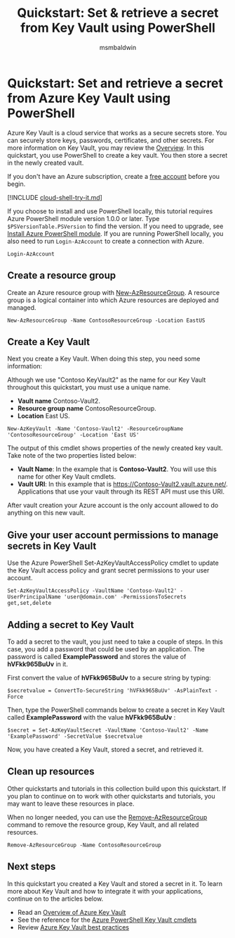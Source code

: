 ﻿---
title: "Quickstart: Set & retrieve a secret from Key Vault using PowerShell"
description: In this quickstart, learn how to create, retrieve, and delete secrets from an Azure Key Vault using Azure PowerShell.
services: key-vault
author: msmbaldwin
tags: azure-resource-manager

ms.service: key-vault
ms.subservice: secrets
ms.topic: quickstart
ms.custom: mvc
ms.date: 09/30/2020
ms.author: mbaldwin
#Customer intent:As a security admin who is new to Azure, I want to use Key Vault to securely store keys and passwords in Azure

---
# Quickstart: Set and retrieve a secret from Azure Key Vault using PowerShell

Azure Key Vault is a cloud service that works as a secure secrets store. You can securely store keys, passwords, certificates, and other secrets. For more information on Key Vault, you may review the [Overview](../general/overview.md). In this quickstart, you use PowerShell to create a key vault. You then store a secret in the newly created vault.

If you don't have an Azure subscription, create a [free account](https://azure.microsoft.com/free/?WT.mc_id=A261C142F) before you begin.

[!INCLUDE [cloud-shell-try-it.md](../../../includes/cloud-shell-try-it.md)]

If you choose to install and use PowerShell locally, this tutorial requires Azure PowerShell module version 1.0.0 or later. Type `$PSVersionTable.PSVersion` to find the version. If you need to upgrade, see [Install Azure PowerShell module](/powershell/azure/install-az-ps). If you are running PowerShell locally, you also need to run `Login-AzAccount` to create a connection with Azure.

```azurepowershell-interactive
Login-AzAccount
```

## Create a resource group

Create an Azure resource group with [New-AzResourceGroup](/powershell/module/az.resources/new-azresourcegroup). A resource group is a logical container into which Azure resources are deployed and managed.

```azurepowershell-interactive
New-AzResourceGroup -Name ContosoResourceGroup -Location EastUS
```

## Create a Key Vault

Next you create a Key Vault. When doing this step, you need some information:

Although we use "Contoso KeyVault2" as the name for our Key Vault throughout this quickstart, you must use a unique name.

- **Vault name** Contoso-Vault2.
- **Resource group name** ContosoResourceGroup.
- **Location** East US.

```azurepowershell-interactive
New-AzKeyVault -Name 'Contoso-Vault2' -ResourceGroupName 'ContosoResourceGroup' -Location 'East US'
```

The output of this cmdlet shows properties of the newly created key vault. Take note of the two properties listed below:

* **Vault Name**: In the example that is **Contoso-Vault2**. You will use this name for other Key Vault cmdlets.
* **Vault URI**: In this example that is https://Contoso-Vault2.vault.azure.net/. Applications that use your vault through its REST API must use this URI.

After vault creation your Azure account is the only account allowed to do anything on this new vault.

## Give your user account permissions to manage secrets in Key Vault

Use the Azure PowerShell Set-AzKeyVaultAccessPolicy cmdlet to update the Key Vault access policy and grant secret permissions to your user account.
```azurepowershell-interactive
Set-AzKeyVaultAccessPolicy -VaultName 'Contoso-Vault2' -UserPrincipalName 'user@domain.com' -PermissionsToSecrets get,set,delete
```

## Adding a secret to Key Vault

To add a secret to the vault, you just need to take a couple of steps. In this case, you add a password that could be used by an application. The password is called **ExamplePassword** and stores the value of **hVFkk965BuUv** in it.

First convert the value of **hVFkk965BuUv** to a secure string by typing:

```azurepowershell-interactive
$secretvalue = ConvertTo-SecureString 'hVFkk965BuUv' -AsPlainText -Force
```

Then, type the PowerShell commands below to create a secret in Key Vault called **ExamplePassword** with the value **hVFkk965BuUv** :

```azurepowershell-interactive
$secret = Set-AzKeyVaultSecret -VaultName 'Contoso-Vault2' -Name 'ExamplePassword' -SecretValue $secretvalue
```

Now, you have created a Key Vault, stored a secret, and retrieved it.

## Clean up resources

 Other quickstarts and tutorials in this collection build upon this quickstart. If you plan to continue on to work with other quickstarts and tutorials, you may want to leave these resources in place.

When no longer needed, you can use the [Remove-AzResourceGroup](/powershell/module/az.resources/remove-azresourcegroup) command to remove the resource group, Key Vault, and all related resources.

```azurepowershell-interactive
Remove-AzResourceGroup -Name ContosoResourceGroup
```

## Next steps

In this quickstart you created a Key Vault and stored a secret in it. To learn more about Key Vault and how to integrate it with your applications, continue on to the articles below.

- Read an [Overview of Azure Key Vault](../general/overview.md)
- See the reference for the [Azure PowerShell Key Vault cmdlets](/powershell/module/az.keyvault/?view=azps-2.6.0#key_vault)
- Review [Azure Key Vault best practices](../general/best-practices.md)
